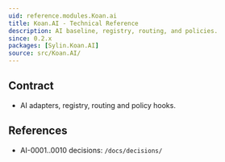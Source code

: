 ```yaml
---
uid: reference.modules.Koan.ai
title: Koan.AI - Technical Reference
description: AI baseline, registry, routing, and policies.
since: 0.2.x
packages: [Sylin.Koan.AI]
source: src/Koan.AI/
---
```


## Contract

- AI adapters, registry, routing and policy hooks.

## References

- AI-0001..0010 decisions: `/docs/decisions/`
